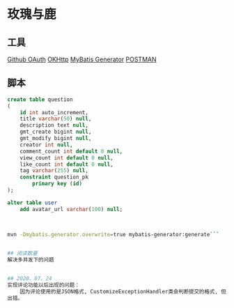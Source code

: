 # 玫瑰与鹿

## 工具
[Github OAuth](https://docs.github.com/en/developers/apps/building-github-apps/creating-a-github-app)
[OKHttp](https://square.github.io/okhttp/)
[MyBatis Generator](http://mybatis.org/generator/index.html)
[POSTMAN](https://www.postman.com/downloads/)

## 脚本
```sql
create table question
(
	id int auto_increment,
	title varchar(50) null,
	description text null,
	gmt_create bigint null,
	gmt_modify bigint null,
	creator int null,
	comment_count int default 0 null,
	view_count int default 0 null,
	like_count int default 0 null,
	tag varchar(255) null,
	constraint question_pk
		primary key (id)
);

alter table user
    add avatar_url varchar(100) null;
    
    
```

```bash
mvn -Dmybatis.generator.overwrite=true mybatis-generator:generate```


## 阅读数量
解决多并发下的问题


## 2020、07、24
实现评论功能以后出现的问题：
    因为评论使用的是JSON格式, CustomizeExceptionHandler类会判断提交的格式, 但是新建问题那个地方用的是form表单的形式, 所以一直判断
出错。
